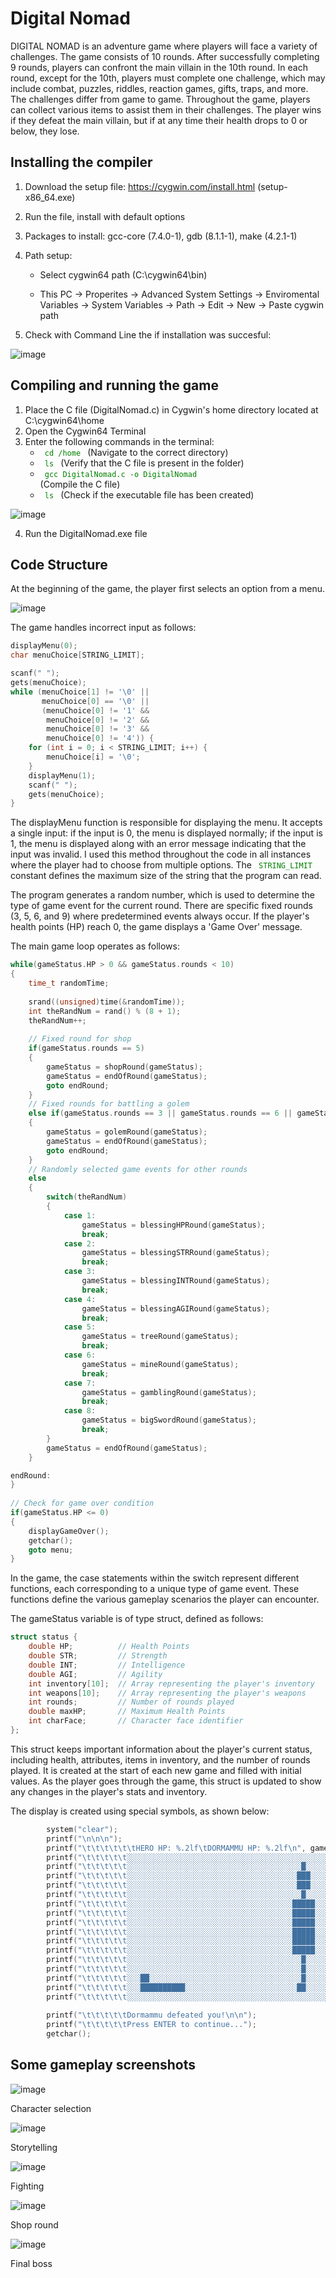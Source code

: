 # Digital Nomad

DIGITAL NOMAD is an adventure game where players will face a variety of challenges. The game consists of 10 rounds. After successfully completing 9 rounds, players can confront the main villain in the 10th round. In each round, except for the 10th, players must complete one challenge, which may include combat, puzzles, riddles, reaction games, gifts, traps, and more. The challenges differ from game to game. Throughout the game, players can collect various items to assist them in their challenges. The player wins if they defeat the main villain, but if at any time their health drops to 0 or below, they lose.

## Installing the compiler 

1. Download the setup file: https://cygwin.com/install.html (setup-x86_64.exe)
2. Run the file, install with default options
3. Packages to install: gcc-core (7.4.0-1), gdb (8.1.1-1), make (4.2.1-1)
4. Path setup:

   * Select cygwin64 path (C:\cygwin64\bin)

   * This PC -> Properites -> Advanced System Settings -> Enviromental Variables -> System Variables -> Path -> Edit -> New -> Paste cygwin path

5. Check with Command Line the if installation was succesful:

  ![image](https://github.com/user-attachments/assets/bac525c1-27c4-4a7a-84d0-67919be4a059)
  
## Compiling and running the game
1.  Place the C file (DigitalNomad.c) in Cygwin's home directory located at C:\cygwin64\home
2.  Open the Cygwin64 Terminal
3.  Enter the following commands in the terminal:
    * <code style="color : green"> cd /home </code>  (Navigate to the correct directory)
    * <code style="color : green"> ls </code> (Verify that the C file is present in the folder)
    * <code style="color : green"> gcc  DigitalNomad.c -o DigitalNomad </code>  (Compile the C file)
    * <code style="color : green"> ls </code> (Check if the executable file has been created)

![image](https://github.com/user-attachments/assets/05bf8308-3b89-4234-97bb-61c574e90c60)

4. Run the DigitalNomad.exe file

## Code Structure

At the beginning of the game, the player first selects an option from a menu.

![image](https://github.com/user-attachments/assets/c682dfd1-9150-4634-8192-fe308de24b00)

The game handles incorrect input as follows:

```c
displayMenu(0); 
char menuChoice[STRING_LIMIT];

scanf(" ");
gets(menuChoice);
while (menuChoice[1] != '\0' ||
       menuChoice[0] == '\0' ||
       (menuChoice[0] != '1' &&
        menuChoice[0] != '2' &&
        menuChoice[0] != '3' &&
        menuChoice[0] != '4')) {
    for (int i = 0; i < STRING_LIMIT; i++) {
        menuChoice[i] = '\0';
    }
    displayMenu(1);        
    scanf(" ");
    gets(menuChoice);
}
```
The displayMenu function is responsible for displaying the menu. It accepts a single input: if the input is 0, the menu is displayed normally; if the input is 1, the menu is displayed along with an error message indicating that the input was invalid. I used this method throughout the code in all instances where the player had to choose from multiple options. The <code style="color : green"> STRING_LIMIT </code> constant defines the maximum size of the string that the program can read.

The program generates a random number, which is used to determine the type of game event for the current round. There are specific fixed rounds (3, 5, 6, and 9) where predetermined events always occur. If the player's health points (HP) reach 0, the game displays a 'Game Over' message.

The main game loop operates as follows:
```c
while(gameStatus.HP > 0 && gameStatus.rounds < 10)
{
    time_t randomTime;
    
    srand((unsigned)time(&randomTime));
    int theRandNum = rand() % (8 + 1);
    theRandNum++;
    
    // Fixed round for shop
    if(gameStatus.rounds == 5)
    {
        gameStatus = shopRound(gameStatus);
        gameStatus = endOfRound(gameStatus);
        goto endRound;
    }
    // Fixed rounds for battling a golem
    else if(gameStatus.rounds == 3 || gameStatus.rounds == 6 || gameStatus.rounds == 9)
    {
        gameStatus = golemRound(gameStatus);
        gameStatus = endOfRound(gameStatus);
        goto endRound;
    }
    // Randomly selected game events for other rounds
    else
    {
        switch(theRandNum)
        {
            case 1:
                gameStatus = blessingHPRound(gameStatus);
                break;
            case 2:
                gameStatus = blessingSTRRound(gameStatus);
                break;
            case 3:
                gameStatus = blessingINTRound(gameStatus);
                break;
            case 4:
                gameStatus = blessingAGIRound(gameStatus);
                break;
            case 5:
                gameStatus = treeRound(gameStatus);
                break;
            case 6:
                gameStatus = mineRound(gameStatus);
                break;
            case 7:
                gameStatus = gamblingRound(gameStatus);
                break;
            case 8:
                gameStatus = bigSwordRound(gameStatus);
                break;            
        }
        gameStatus = endOfRound(gameStatus);
    }

endRound:
}
    
// Check for game over condition
if(gameStatus.HP <= 0)
{
    displayGameOver();
    getchar();
    goto menu;
}
```
In the game, the case statements within the switch represent different functions, each corresponding to a unique type of game event. These functions define the various gameplay scenarios the player can encounter.

The gameStatus variable is of type struct, defined as follows:
```c
struct status {
    double HP;          // Health Points
    double STR;         // Strength
    double INT;         // Intelligence
    double AGI;         // Agility
    int inventory[10];  // Array representing the player's inventory
    int weapons[10];    // Array representing the player's weapons
    int rounds;         // Number of rounds played
    double maxHP;       // Maximum Health Points
    int charFace;       // Character face identifier
};
```
This struct keeps important information about the player's current status, including health, attributes, items in inventory, and the number of rounds played. It is created at the start of each new game and filled with initial values. As the player goes through the game, this struct is updated to show any changes in the player's stats and inventory.

The display is created using special symbols, as shown below:
```c
        system("clear");
        printf("\n\n\n");
        printf("\t\t\t\t\t\tHERO HP: %.2lf\tDORMAMMU HP: %.2lf\n", gameStatus.HP, dormammuHP);
        printf("\t\t\t\t\t░░░░░░░░░░░░░░░░░░░░░░░░░░░░░░░░░░░░░░░░░░░░░░░░\n");
        printf("\t\t\t\t\t░░░░░░░░░░░░░░░░░░░░░░░░░░░░░░░░░░░░░░░█░░░░░░░░\n");
        printf("\t\t\t\t\t░░░░░░░░░░░░░░░░░░░░░░░░░░░░░░░░░░░░░░███░░░░░░░\n");
        printf("\t\t\t\t\t░░░░░░░░░░░░░░░░░░░░░░░░░░░░░░░░░░░░░░███░░░░░░░\n");
        printf("\t\t\t\t\t░░░░░░░░░░░░░░░░░░░░░░░░░░░░░░░░░░░░░░░█░░░░░░░░\n");
        printf("\t\t\t\t\t░░░░░░░░░░░░░░░░░░░░░░░░░░░░░░░░░░░░░█████░░░░░░\n");
        printf("\t\t\t\t\t░░░░░░░░░░░░░░░░░░░░░░░░░░░░░░░░░░░░░█████░░░░░░\n");
        printf("\t\t\t\t\t░░░░░░░░░░░░░░░░░░░░░░░░░░░░░░░░░░░░░█████░░░░░░\n");
        printf("\t\t\t\t\t░░░░░░░░░░░░░░░░░░░░░░░░░░░░░░░░░░░░░█████░░░░░░\n");
        printf("\t\t\t\t\t░░░░░░░░░░░░░░░░░░░░░░░░░░░░░░░░░░░░░█████░░░░░░\n");
        printf("\t\t\t\t\t░░░░░░░░░░░░░░░░░░░░░░░░░░░░░░░░░░░░░█████░░░░░░\n");
        printf("\t\t\t\t\t░░░░░░░░░░░░░░░░░░░░░░░░░░░░░░░░░░░░░░░█░░░░░░░░\n");
        printf("\t\t\t\t\t░░░░░░░░░░░░░░░░░░░░░░░░░░░░░░░░░░░░░░░█░░░░░░░░\n");
        printf("\t\t\t\t\t░░░██░░░░░░░░░░░░░░░░░░░░░░░░░░░░░░░░░░█░░░░░░░░\n");
        printf("\t\t\t\t\t░░░██████████░░░░░░░░░░░░░░░░░░░░░░░░░██░░░░░░░░\n");
        printf("\t\t\t\t\t░░░░░░░░░░░░░░░░░░░░░░░░░░░░░░░░░░░░░░░░░░░░░░░░\n\n\n");
        
        printf("\t\t\t\t\tDormammu defeated you!\n\n");
        printf("\t\t\t\t\tPress ENTER to continue...");
        getchar();
```
## Some gameplay screenshots

![image](https://github.com/user-attachments/assets/74330bcb-7a87-4245-b565-acd8c051b306)

Character selection

![image](https://github.com/user-attachments/assets/5b9c351c-dec9-4804-a183-03a25934ee9b)

Storytelling

![image](https://github.com/user-attachments/assets/f6f1d295-8e1d-465a-83ba-383d0ea1a9bf)

Fighting

![image](https://github.com/user-attachments/assets/39cec205-cedb-488a-ab2f-bf61f065d5b4)

Shop round

![image](https://github.com/user-attachments/assets/9a12709f-e964-4ff2-9ac4-952b998f0f40)

Final boss
